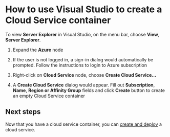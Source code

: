 <properties 
   pageTitle="How to use Visual Studio to create a Cloud Serivce container" 
   description="This article explains how to create Cloud Service in Visual Studio Server Explorer" 
   services="cloud-services" 
   documentationCenter=".net" 
   authors="cawaMS" 
   manager="paulyuk" 
   editor=""/>

<tags
   ms.service="cloud-services"
   ms.devlang="dotnet"
   ms.topic="article"
   ms.tgt_pltfrm="na"
   ms.workload="na" 
   ms.date="10/14/2015"
   ms.author="cawa"/>

# How to use Visual Studio to create a Cloud Service container

To view **Server Explorer** in Visual Studio, on the menu bar, choose **View**, **Server Explorer**. 

1.  Expand the **Azure** node

2.  If the user is not logged in, a sign-in dialog would automatically be prompted. Follow the instructions to login to Azure subscription

3.  Right-click on **Cloud Service** node, choose **Create Cloud Service…**

4.  A **Create Cloud Service** dialog would appear. Fill out **Subscription**, **Name**, **Region or Affinity Group** fields and click **Create** button to create an empty Cloud Service container

## Next steps

Now that you have a cloud service container, you can [create and deploy](cloud-services-how-to-create-deploy.md) a cloud service.
 

